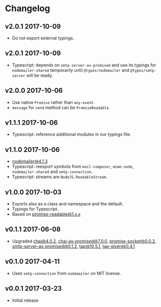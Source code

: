 # Changelog

## v2.0.1 2017-10-09

  * Do not export external typings.

## v2.0.1 2017-10-09

  * Typescript: depends on `smtp-server-as-promised` and use its typings for
    `nodemailer-shared` temporarily until `@types/nodemailer` and
    `@types/smtp-server` will be ready.

## v2.0.0 2017-10-06

  * Use native `Promise` rather than `any-event`.
  * `message` for `send` method can be `PromiseReadable`.

## v1.1.1 2017-10-06

  * Typescript: reference additional modules in our typings file.

## v1.1.0 2017-10-06

  * nodemailer@4.1.3
  * Typescript: reexport symbols from `mail-composer`, `mime-node`,
    `nodemailer-shared` and `smtp-connection`.
  * Typescript: streams are `NodeJS.ReadableStream`.

## v1.0.0 2017-10-03

  * Exports also as a class and namespace and the default.
  * Typings for Typescript.
  * Based on promise-readable@1.x.x

## v0.1.1 2017-06-08

  * Upgraded chai@4.0.2, chai-as-promised@7.0.0, promise-socket@0.0.2,
    smtp-server-as-promised@0.1.2, tap@10.5.1, tap-given@0.4.1

## v0.1.0 2017-04-11

  * Uses `smtp-connection` from `nodemailer` on MIT license.

## v0.0.1 2017-03-23

  * Initial release

